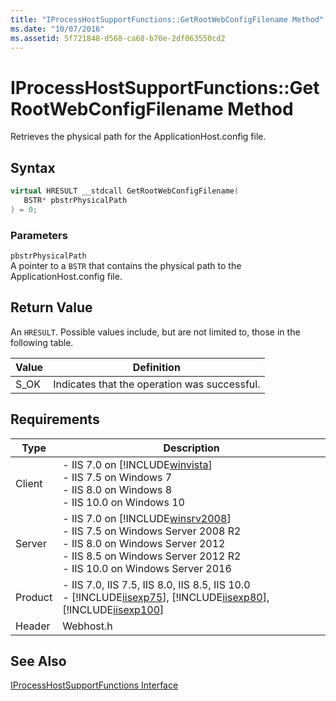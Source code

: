 ```yaml
---
title: "IProcessHostSupportFunctions::GetRootWebConfigFilename Method"
ms.date: "10/07/2016"
ms.assetid: 5f721848-d568-ca68-b70e-2df063550cd2
---
```

# IProcessHostSupportFunctions::GetRootWebConfigFilename Method
Retrieves the physical path for the ApplicationHost.config file.  
  
## Syntax  
  
```cpp  
virtual HRESULT __stdcall GetRootWebConfigFilename(  
   BSTR* pbstrPhysicalPath  
) = 0;  
```  
  
### Parameters  
 `pbstrPhysicalPath`  
 A pointer to a `BSTR` that contains the physical path to the ApplicationHost.config file.  
  
## Return Value  
 An `HRESULT`. Possible values include, but are not limited to, those in the following table.  
  
|Value|Definition|  
|-----------|----------------|  
|S_OK|Indicates that the operation was successful.|  
  
## Requirements  
  
|Type|Description|  
|----------|-----------------|  
|Client|-   IIS 7.0 on [!INCLUDE[winvista](../../wmi-provider/includes/winvista-md.md)]<br />-   IIS 7.5 on Windows 7<br />-   IIS 8.0 on Windows 8<br />-   IIS 10.0 on Windows 10|  
|Server|-   IIS 7.0 on [!INCLUDE[winsrv2008](../../wmi-provider/includes/winsrv2008-md.md)]<br />-   IIS 7.5 on Windows Server 2008 R2<br />-   IIS 8.0 on Windows Server 2012<br />-   IIS 8.5 on Windows Server 2012 R2<br />-   IIS 10.0 on Windows Server 2016|  
|Product|-   IIS 7.0, IIS 7.5, IIS 8.0, IIS 8.5, IIS 10.0<br />-   [!INCLUDE[iisexp75](../../web-development-reference/native-code-api-reference/includes/iisexp75-md.md)], [!INCLUDE[iisexp80](../../web-development-reference/native-code-api-reference/includes/iisexp80-md.md)], [!INCLUDE[iisexp100](../../web-development-reference/native-code-api-reference/includes/iisexp100-md.md)]|  
|Header|Webhost.h|  
  
## See Also  
 [IProcessHostSupportFunctions Interface](../../web-development-reference/native-code-api-reference/iprocesshostsupportfunctions-interface.md)
